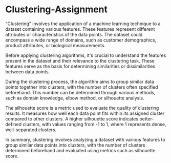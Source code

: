 # Clustering-Assignment
"Clustering" involves the application of a machine learning technique to a dataset containing various features. These features represent different attributes or characteristics of the data points. The dataset could encompass a wide range of domains, such as customer demographics, product attributes, or biological measurements.

Before applying clustering algorithms, it's crucial to understand the features present in the dataset and their relevance to the clustering task. These features serve as the basis for determining similarities or dissimilarities between data points.

During the clustering process, the algorithm aims to group similar data points together into clusters, with the number of clusters often specified beforehand. This number can be determined through various methods, such as domain knowledge, elbow method, or silhouette analysis.

The silhouette score is a metric used to evaluate the quality of clustering results. It measures how well each data point fits within its assigned cluster compared to other clusters. A higher silhouette score indicates better-defined clusters, with values ranging from -1 to 1, where 1 represents dense, well-separated clusters.

In summary, clustering involves analyzing a dataset with various features to group similar data points into clusters, with the number of clusters determined beforehand and evaluated using metrics such as silhouette score.
